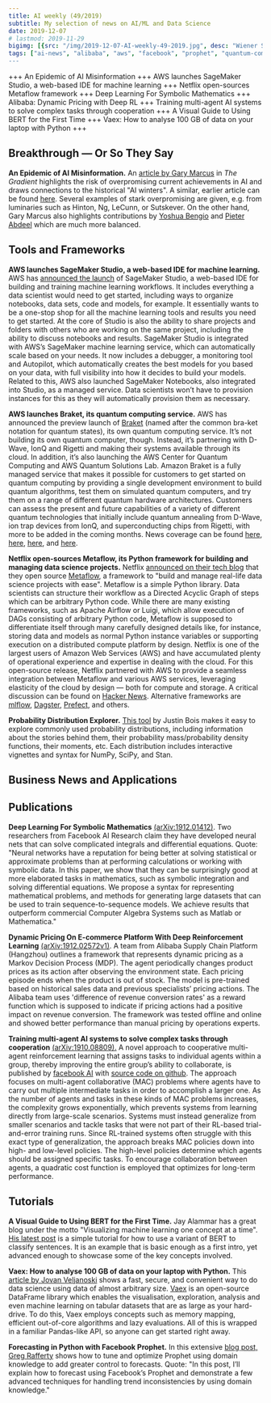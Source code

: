 ```yaml
---
title: AI weekly (49/2019)
subtitle: My selection of news on AI/ML and Data Science
date: 2019-12-07
# lastmod: 2019-11-29
bigimg: [{src: "/img/2019-12-07-AI-weekly-49-2019.jpg", desc: "Wiener Staatsoper (2019)"}]
tags: ["ai-news", "alibaba", "aws", "facebook", "prophet", "quantum-computing", reinforcement-learning", "vaex"]
---
```


+++ An Epidemic of AI Misinformation +++ AWS launches SageMaker Studio, a web-based IDE for machine learning +++ Netflix open-sources Metaflow framework +++ Deep Learning For Symbolic Mathematics +++ Alibaba: Dynamic Pricing with Deep RL +++ Training multi-agent AI systems to solve complex tasks through cooperation +++ A Visual Guide to Using BERT for the First Time +++ Vaex: How to analyse 100 GB of data on your laptop with Python +++


<!--more-->

## Breakthrough &mdash; Or So They Say

**An Epidemic of AI Misinformation.** An [article by Gary Marcus](https://thegradient.pub/an-epidemic-of-ai-misinformation/) in *The Gradient* highlights the risk of overpromising current achievements in AI and draws connections to the historical "AI winters". A similar, earlier article can be found [here](http://nautil.us/issue/78/atmospheres/are-neural-networks-about-to-reinvent-physics). Several examples of stark overpromising are given, e.g. from luminaries such as Hinton, Ng, LeCunn, or Sutskever. On the other hand, Gary Marcus also highlights contributions by [Yoshua Bengio](https://youtu.be/0GsZ_LN9B24) and [Pieter Abdeel](https://www.youtube.com/watch?v=ynCfj3LGjyM&feature=youtu.be) which are much more balanced.


## Tools and Frameworks

**AWS launches SageMaker Studio, a web-based IDE for machine learning.** AWS has [announced the launch](https://aws.amazon.com/de/blogs/aws/amazon-sagemaker-studio-the-first-fully-integrated-development-environment-for-machine-learning/) of SageMaker Studio, a web-based IDE for building and training machine learning workflows. It includes everything a data scientist would need to get started, including ways to organize notebooks, data sets, code and models, for example. It essentially wants to be a one-stop shop for all the machine learning tools and results you need to get started. At the core of Studio is also the ability to share projects and folders with others who are working on the same project, including the ability to discuss notebooks and results. SageMaker Studio is integrated with AWS’s SageMaker machine learning service, which can automatically scale based on your needs. It now includes a debugger, a monitoring tool and Autopilot, which automatically creates the best models for you based on your data, with full visibility into how it decides to build your models. Related to this, AWS also launched SageMaker Notebooks, also integrated into Studio, as a managed service. Data scientists won’t have to provision instances for this as they will automatically provision them as necessary.

**AWS launches Braket, its quantum computing service.** AWS has announced the preview launch of [Braket](https://aws.amazon.com/braket/) (named after the common bra-ket notation for quantum states), its own quantum computing service. It’s not building its own quantum computer, though. Instead, it’s partnering with D-Wave, IonQ and Rigetti and making their systems available through its cloud. In addition, it’s also launching the AWS Center for Quantum Computing and AWS Quantum Solutions Lab. Amazon Braket is a fully managed service that makes it possible for customers to get started on quantum computing by providing a single development environment to build quantum algorithms, test them on simulated quantum computers, and try them on a range of different quantum hardware architectures. Customers can assess the present and future capabilities of a variety of different quantum technologies that initially include quantum annealing from D-Wave, ion trap devices from IonQ, and superconducting chips from Rigetti, with more to be added in the coming months. News coverage can be found [here](https://www.wired.com/story/amazon-joins-quantum-computing-race/), [here](https://venturebeat.com/2019/12/02/aws-braket-lets-customers-experiment-with-a-range-of-quantum-computing-hardware/), [here](https://techcrunch.com/2019/12/02/aws-launches-braket-its-quantum-computing-service/), and [here](https://www.businesswire.com/news/home/20191202005783/en/AWS-Announces-New-Quantum-Computing-Service-Amazon).


**Netflix open-sources Metaflow, its Python framework for building and managing data science projects.** Netflix [announced on their tech blog](https://medium.com/netflix-techblog/open-sourcing-metaflow-a-human-centric-framework-for-data-science-fa72e04a5d9) that they open source [Metaflow](https://docs.metaflow.org/), a framework to "build and manage real-life data science projects with ease". Metaflow is a simple Python library. Data scientists can structure their workflow as a Directed Acyclic Graph of steps which can be arbitrary Python code.  While there are many existing frameworks, such as Apache Airflow or Luigi, which allow execution of DAGs consisting of arbitrary Python code, Metaflow is supposed to differentiate itself through many carefully designed details like, for instance, storing data and models as normal Python instance variables or supporting execution on a distributed compute platform by design. Netflix is one of the largest users of Amazon Web Services (AWS) and have accumulated plenty of operational experience and expertise in dealing with the cloud. For this open-source release, Netflix partnered with AWS to provide a seamless integration between Metaflow and various AWS services, leveraging elasticity of the cloud by design — both for compute and storage. A critical discussion can be found on [Hacker News](https://news.ycombinator.com/item?id=21696779). Alternative frameworks are [mlflow](https://mlflow.org/), [Dagster](https://dagster.readthedocs.io/en/0.6.6/), [Prefect](https://www.prefect.io/products/core), and others.

**Probability Distribution Explorer.** [This tool](http://bois.caltech.edu/distribution_explorer/?utm_campaign=Data_Elixir&utm_source=Data_Elixir_263) by Justin Bois makes it easy to explore commonly used probability distributions, including information about the stories behind them, their probability mass/probability density functions, their moments, etc. Each distribution includes interactive vignettes and syntax for NumPy, SciPy, and Stan.



## Business News and Applications




## Publications

**Deep Learning For Symbolic Mathematics** [(arXiv:1912.01412)](https://arxiv.org/abs/1912.01412). Two researchers from Facebook AI Research claim they have developed neural nets that can solve complicated integrals and differential equations. Quote: "Neural networks have a reputation for being better at solving statistical or approximate problems than at performing calculations or working with symbolic data. In this paper, we show that they can be surprisingly good at more elaborated tasks in mathematics, such as symbolic integration and solving differential equations. We propose a syntax for representing mathematical problems, and methods for generating large datasets that can be used to train sequence-to-sequence models. We achieve results that outperform commercial Computer Algebra Systems such as Matlab or Mathematica."


**Dynamic Pricing On E-commerce Platform With Deep Reinforcement Learning** [(arXiv:1912.02572v1)](https://arxiv.org/abs/1912.02572). A team from Alibaba Supply Chain Platform (Hangzhou) outlines a framework that represents dynamic pricing as a Markov Decision Process (MDP). The agent periodically changes product prices as its action after observing the environment state. Each pricing episode ends when the product is out of stock. The model is pre-trained based on historical sales data and previous specialists’ pricing actions. The Alibaba team uses 'difference of revenue conversion rates' as a reward function which is supposed to indicate if pricing actions had a positive impact on revenue conversion. The framework was tested offline and online and showed better performance than manual pricing by operations experts.


**Training multi-agent AI systems to solve complex tasks through cooperation** [(arXiv:1910.08809).](https://arxiv.org/abs/1910.08809) A novel approach to cooperative multi-agent reinforcement learning that assigns tasks to individual agents within a group, thereby improving the entire group’s ability to collaborate, is published by [facebook AI](https://ai.facebook.com/blog/using-multi-agent-reinforcement-learning-to-improve-collaboration/) with [source code on github](https://github.com/TorchCraft/TorchCraftAI/tree/targeting). The approach focuses on multi-agent collaborative (MAC) problems where agents have to carry out multiple intermediate tasks in order to accomplish a larger one. As the number of agents and tasks in these kinds of MAC problems increases, the complexity grows exponentially, which prevents systems from learning directly from large-scale scenarios. 
Systems must instead generalize from smaller scenarios and tackle tasks that were not part of their RL-based trial-and-error training runs. Since RL-trained systems often struggle with this exact type of generalization, the approach breaks MAC policies down into high- and low-level policies. The high-level policies determine which agents should be assigned specific tasks. To encourage collaboration between agents, a quadratic cost function is employed that optimizes for long-term performance.


## Tutorials

**A Visual Guide to Using BERT for the First Time.** Jay Alammar has a great blog under the motto "Visualizing machine learning one concept at a time". [His latest post](https://jalammar.github.io/a-visual-guide-to-using-bert-for-the-first-time/?utm_campaign=Data_Elixir&utm_source=Data_Elixir_262) is a simple tutorial for how to use a variant of BERT to classify sentences. It is an example that is basic enough as a first intro, yet advanced enough to showcase some of the key concepts involved.

**Vaex: How to analyse 100 GB of data on your laptop with Python.** This [article by 
Jovan Veljanoski](https://towardsdatascience.com/how-to-analyse-100s-of-gbs-of-data-on-your-laptop-with-python-f83363dda94) shows a fast,  secure, and convenient way to do data science using data of almost arbitrary size. [Vaex](https://github.com/vaexio/vaex) is an open-source DataFrame library which enables the visualisation, exploration, analysis and even machine learning on tabular datasets that are as large as your hard-drive. To do this, Vaex employs concepts such as memory mapping, efficient out-of-core algorithms and lazy evaluations. All of this is wrapped in a familiar Pandas-like API, so anyone can get started right away.

**Forecasting in Python with Facebook Prophet.** In this extensive [blog post, Greg Rafferty](https://towardsdatascience.com/forecasting-in-python-with-facebook-prophet-29810eb57e66) shows how to tune and optimize Prophet using domain knowledge to add greater control to forecasts. Quote: "In this post, I’ll explain how to forecast using Facebook’s Prophet and demonstrate a few advanced techniques for handling trend inconsistencies by using domain knowledge."